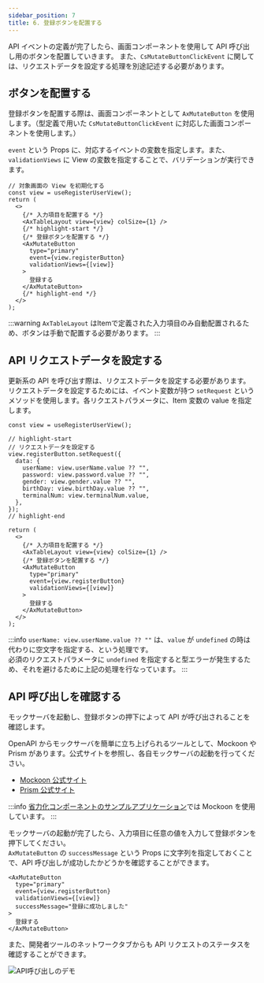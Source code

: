 ```yaml
---
sidebar_position: 7
title: 6. 登録ボタンを配置する
---
```


API イベントの定義が完了したら、画面コンポーネントを使用して API 呼び出し用のボタンを配置していきます。
また、`CsMutateButtonClickEvent` に関しては、リクエストデータを設定する処理を別途記述する必要があります。

## ボタンを配置する

登録ボタンを配置する際は、画面コンポーネントとして `AxMutateButton` を使用します。（型定義で用いた `CsMutateButtonClickEvent` に対応した画面コンポーネントを使用します。）

`event` という Props に、対応するイベントの変数を指定します。また、`validationViews` に View の変数を指定することで、バリデーションが実行できます。

```tsx title="登録ボタンを配置する"
// 対象画面の View を初期化する
const view = useRegisterUserView();
return (
  <>
    {/* 入力項目を配置する */}
    <AxTableLayout view={view} colSize={1} />
    {/* highlight-start */}
    {/* 登録ボタンを配置する */}
    <AxMutateButton
      type="primary"
      event={view.registerButton}
      validationViews={[view]}
    >
      登録する
    </AxMutateButton>
    {/* highlight-end */}
  </>
);
```

:::warning
`AxTableLayout` はItemで定義された入力項目のみ自動配置されるため、ボタンは手動で配置する必要があります。
:::

## API リクエストデータを設定する

更新系の API を呼び出す際は、リクエストデータを設定する必要があります。  
リクエストデータを設定するためには、イベント変数が持つ `setRequest` というメソッドを使用します。各リクエストパラメータに、Item 変数の value を指定します。

```tsx title="イベント変数にリクエストデータを設定する"
const view = useRegisterUserView();

// highlight-start
// リクエストデータを設定する
view.registerButton.setRequest({
  data: {
    userName: view.userName.value ?? "",
    password: view.password.value ?? "",
    gender: view.gender.value ?? "",
    birthDay: view.birthDay.value ?? "",
    terminalNum: view.terminalNum.value,
  },
});
// highlight-end

return (
  <>
    {/* 入力項目を配置する */}
    <AxTableLayout view={view} colSize={1} />
    {/* 登録ボタンを配置する */}
    <AxMutateButton
      type="primary"
      event={view.registerButton}
      validationViews={[view]}
    >
      登録する
    </AxMutateButton>
  </>
);
```

:::info
`userName: view.userName.value ?? ""` は、`value` が `undefined` の時は代わりに空文字を指定する、という処理です。  
必須のリクエストパラメータに `undefined` を指定すると型エラーが発生するため、それを避けるために上記の処理を行なっています。
:::

## API 呼び出しを確認する

モックサーバを起動し、登録ボタンの押下によって API が呼び出されることを確認します。

OpenAPI からモックサーバを簡単に立ち上げられるツールとして、Mockoon や Prism があります。公式サイトを参照し、各自モックサーバの起動を行ってください。

- [Mockoon 公式サイト](https://mockoon.com/)
- [Prism 公式サイト](https://stoplight.io/open-source/prism/)

:::info
[省力化コンポーネントのサンプルアプリケーション](https://github.com/Fintan-contents/react-examples/tree/main)では Mockoon を使用しています。
:::

モックサーバの起動が完了したら、入力項目に任意の値を入力して登録ボタンを押下してください。  
`AxMutateButton` の `successMessage` という Props に文字列を指定しておくことで、API 呼び出しが成功したかどうかを確認することができます。

```tsx
<AxMutateButton
  type="primary"
  event={view.registerButton}
  validationViews={[view]}
  successMessage="登録に成功しました"
>
  登録する
</AxMutateButton>
```

また、開発者ツールのネットワークタブからも API リクエストのステータスを確認することができます。

![API呼び出しのデモ](/img/api_call.gif)
